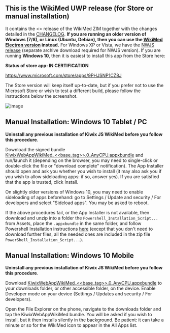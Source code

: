 ## This is the WikiMed UWP release (for Store or manual installation)

It contains the <<date>> release of the WikiMed ZIM together with the changes detailed in the [CHANGELOG](https://github.com/kiwix/kiwix-js-windows/blob/Kiwix-JS-WikiMed/CHANGELOG.md). **If you are running an older version of Windows (7/8), or Linux (Ubuntu, Debian), then you can use the [WikiMed Electron version](https://kiwix.github.io/kiwix-js-windows/wikimed-electron.html) instead.** For Windows XP or Vista, we have the [NWJS release](https://kiwix.github.io/kiwix-js-windows/kiwix-js-nwjs.html) (separate archive download required for NWJS version). If you are running **Windows 10**, then it is easiest to install this app from the Store here:

**Status of store app: IN CERTIFICATION**

https://www.microsoft.com/store/apps/9PHJSNP1CZ8J

The Store version will keep itself up-to-date, but if you prefer not to use the Microsoft Store or wish to test a different build, please follow the instructions below the screenshot.

![image](https://user-images.githubusercontent.com/4304337/107876789-192ba900-6ec0-11eb-8dcc-c1f7bc12b6f6.png)

## Manual Installation: Windows 10 Tablet / PC

**Uninstall any previous installation of Kiwix JS WikiMed before you follow this procedure**.

Download the signed bundle [KiwixWebAppWikiMed_<<base_tag>>.0_AnyCPU.appxbundle](https://github.com/kiwix/kiwix-js-windows/releases/download/v<<base_tag>>-WikiMed/KiwixWebAppWikiMed_<<base_tag>>.0_AnyCPU.appxbundle) and run/launch it (depending on the browser, you may need to single-click or double-click the file or "download complete" notification). The App Installer should open and ask you whether you wish to install (it may also ask you if you wish to allow sideloading apps: if so, answer yes). If you are satisfied that the app is trusted, click Install.

On slightly older versions of Windows 10, you may need to enable sideloading of apps beforehand: go to Settings / Update and security / For developers and select "Sideload apps". You may be asked to reboot.

If the above procedures fail, or the App Installer is not available, then download and unzip into a folder the `Powershell_Installation_Script...` from Assets, place the `.appxbundle` in the same folder, and follow Powershell Installation instructions [here](https://github.com/kiwix/kiwix-js-windows/tree/master/AppPackages#windows-10-tablet--pc) (except that you don't need to download further files, all the needed ones are included in the zip file `PowerShell_Installation_Script...`).

## Manual Installation: Windows 10 Mobile

 **Uninstall any previous installation of Kiwix JS WikiMed before you follow this procedure**.

Download [KiwixWebAppWikiMed_<<base_tag>>.0_AnyCPU.appxbundle](https://github.com/kiwix/kiwix-js-windows/releases/download/v<<base_tag>>-WikiMed/KiwixWebAppWikiMed_<<base_tag>>.0_AnyCPU.appxbundle) to your downloads folder, or other accessible folder, on the device. Enable Developer mode on your device (Settings / Updates and security / For developers). 

Open the File Explorer on the phone, navigate to the downloads folder and tap the KiwixWebAppWikiMed bundle. You will be asked if you wish to install, but it then installs silently in the background. Be patient: it can take a minute or so for the WikiMed icon to appear in the All Apps list.
